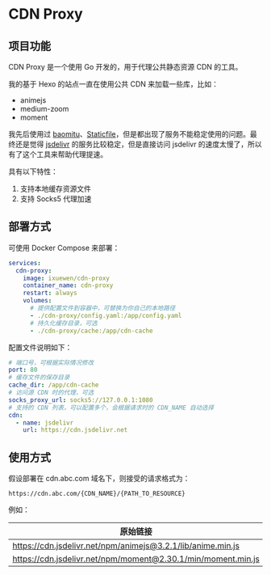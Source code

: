 # CDN Proxy

## 项目功能

CDN Proxy 是一个使用 Go 开发的，用于代理公共静态资源 CDN 的工具。

我的基于 Hexo 的站点一直在使用公共 CDN 来加载一些库，比如：

- animejs
- medium-zoom
- moment

我先后使用过 [baomitu](https://cdn.baomitu.com)、[Staticfile](https://www.staticfile.net)，但是都出现了服务不能稳定使用的问题。最终还是觉得 [jsdelivr](https://www.jsdelivr.com) 的服务比较稳定，但是直接访问 jsdelivr 的速度太慢了，所以有了这个工具来帮助代理提速。

具有以下特性：

1. 支持本地缓存资源文件
2. 支持 Socks5 代理加速

## 部署方式

可使用 Docker Compose 来部署：

```yaml
services:
  cdn-proxy:
    image: ixuewen/cdn-proxy
    container_name: cdn-proxy
    restart: always
    volumes:
      # 提供配置文件到容器中，可替换为你自己的本地路径
      - ./cdn-proxy/config.yaml:/app/config.yaml
      # 持久化缓存目录，可选
      - ./cdn-proxy/cache:/app/cdn-cache
```

配置文件说明如下：

```yaml
# 端口号，可根据实际情况修改
port: 80
# 缓存文件的保存目录
cache_dir: /app/cdn-cache
# 访问源 CDN 时的代理，可选
socks_proxy_url: socks5://127.0.0.1:1080
# 支持的 CDN 列表，可以配置多个，会根据请求时的 CDN_NAME 自动选择
cdn:
  - name: jsdelivr
    url: https://cdn.jsdelivr.net
```

## 使用方式

假设部署在 cdn.abc.com 域名下，则接受的请求格式为：

```
https://cdn.abc.com/{CDN_NAME}/{PATH_TO_RESOURCE}
```

例如：

| 原始链接                                                     | 代理链接                                                         |
| ------------------------------------------------------------ | ---------------------------------------------------------------- |
| https://cdn.jsdelivr.net/npm/animejs@3.2.1/lib/anime.min.js  | https://cdn.abc.com/jsdelivr/npm/animejs@3.2.1/lib/anime.min.js  |
| https://cdn.jsdelivr.net/npm/moment@2.30.1/min/moment.min.js | https://cdn.abc.com/jsdelivr/npm/moment@2.30.1/min/moment.min.js |
